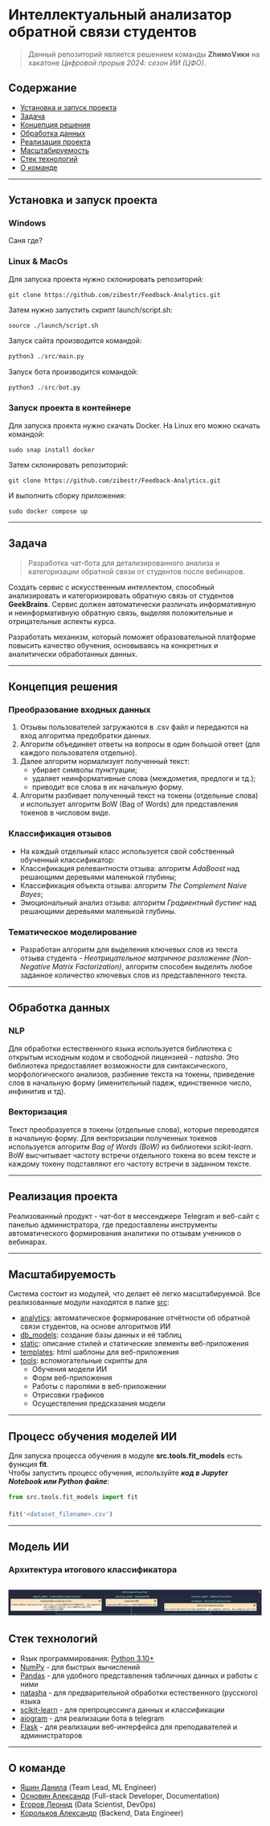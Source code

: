 # Интеллектуальный анализатор обратной связи студентов
> Данный репозиторий является решением команды **ZhимоVики** на хакатоне *Цифровой прорыв 2024: сезон ИИ (ЦФО)*.

## Содержание

- [Установка и запуск проекта](#установка-и-запуск-проекта)
- [Задача](#Задача)
- [Концепция решения](#Концепция-решения)
- [Обработка данных](#Обработка-данных)
- [Реализация проекта](#Реализация-проекта)
- [Масштабируемость](#Масштабируемость)
- [Стек технологий](#Стек-технологий)
- [О команде](#О-команде)

---

## Установка и запуск проекта

### Windows
Саня где?

### Linux & MacOs

Для запуска проекта нужно склонировать репозиторий:
```shell
git clone https://github.com/zibestr/Feedback-Analytics.git
```
Затем нужно запустить скрипт launch/script.sh:
```shell
source ./launch/script.sh
```
Запуск сайта производится командой:
```python
python3 ./src/main.py
```
Запуск бота производится командой:
```python
python3 ./src/bot.py
```

### Запуск проекта в контейнере

Для запуска проекта нужно скачать Docker. На Linux его можно скачать командой:
```shell
sudo snap install docker
```
Затем склонировать репозиторий:
```shell
git clone https://github.com/zibestr/Feedback-Analytics.git
```
И выполнить сборку приложения:
```shell
sudo docker compose up
```

---

## Задача
> Разработка чат-бота для детализированного анализа и категоризации обратной связи от студентов после вебинаров.

Создать сервис с искусственным интеллектом, способный анализировать и категоризировать обратную связь от студентов **GeekBrains**. Сервис должен автоматически различать информативную и неинформативную обратную связь, выделяя положительные и отрицательные аспекты курса.

Разработать механизм, который поможет образовательной платформе повысить качество обучения, основываясь на конкретных и аналитически обработанных данных.

---

## Концепция решения

### Преобразование входных данных

1. Отзывы пользователей загружаются в .csv файл и передаются на вход алгоритма предобратки данных.
2. Алгоритм объединяет ответы на вопросы в один большой ответ (для каждого пользователя отдельно).
3. Далее алгоритм нормализует полученный текст:
    - убирает символы пунктуации;
    - удаляет неинформативные слова (междометия, предлоги и тд.);
    - приводит все слова в их начальную форму.
4. Алгоритм разбивает полученный текст на токены (отдельные слова) и использует алгоритм BoW (Bag of Words) для представления токенов в числовом виде.

### Классификация отзывов

- На каждый отдельный класс используется свой собственный обученный классификатор:
- Классификация релевантности отзыва: алгоритм *AdaBoost* над решающими деревьями маленькой глубины;
- Классификация объекта отзыва: алгоритм *The Complement Naive Bayes*;
- Эмоциональный анализ отзыва: алгоритм *Градиентный бустинг* над решающими деревьями маленькой глубины.

### Тематическое моделирование

- Разработан алгоритм для выделения ключевых слов из текста отзыва студента - *Неотрицательное матричное разложение (Non-Negative Matrix Factorization)*, алгоритм способен выделить любое заданное количество ключевых слов из представленного текста.

---

## Обработка данных

### NLP

Для обработки естественного языка используется библиотека с открытым исходным кодом и свободной лицензией - *natasha*. Это библиотека предоставляет возможности для синтаксического, морфологического анализов, разбиение текста на токены, приведение слов в начальную форму (именительный падеж, единственное число, инфинитив и тд).

### Векторизация

Текст преобразуется в токены (отдельные слова), которые переводятся в начальную форму. Для векторизации полученных токенов используется алгоритм *Bag of Words (BoW)* из библиотеки *scikit-learn*. BoW высчитывает частоту встречи отдельного токена во всем тексте и каждому токену подставляют его частоту встречи в заданном тексте.

---

## Реализация проекта

Реализованный продукт - чат-бот в мессенджере Telegram и веб-сайт с панелью администратора, где предоставлены инструменты автоматического формирования аналитики по отзывам учеников о вебинарах.

---

## Масштабируемость

Система состоит из модулей, что делает её легко масштабируемой. Все реализованные модули находятся в папке [src](src/):
+ [analytics](src/analytics/): автоматическое формирование отчётности об обратной связи студентов, на основе алгоритмов ИИ
+ [db_models](src/db_models/): создание базы данных и её таблиц
+ [static](src/static/): описание стилей и статические элементы веб-приложения
+ [templates](src/templates/): html шаблоны для веб-приложения
+ [tools](src/tools/): вспомогательные скрипты для
    - Обучения модели ИИ
    - Форм веб-приложения
    - Работы с паролями в веб-приложении
    - Отрисовки графиков
    - Осуществления предсказания модели

---

## Процесс обучения моделей ИИ

Для запуска процесса обучения в модуле **src.tools.fit_models** есть функция **fit**.\
Чтобы запустить процесс обучения, используйте ***код в Jupyter Notebook или Python файле***:
```python
from src.tools.fit_models import fit

fit('<dataset_filename>.csv')
```
---

## Модель ИИ

### Архитектура итогового классификатора
![Best Classifier in the World](/data/model_repr.png "MultiLabelsClassifier")
---

## Стек технологий
+ Язык программирования: [Python 3.10+](https://www.python.org/)
+ [NumPy](https://numpy.org/) - для быстрых вычислений
+ [Pandas](https://pandas.pydata.org/) - для удобного представления табличных данных и работы с ними
+ [natasha](https://natasha.github.io/) - для предварительной обработки естественного (русского) языка
+ [scikit-learn](https://scikit-learn.org/stable/) - для препроцессинга данных и классификации
+ [aiogram](https://aiogram.dev/) - для реализации бота в telegram
+ [Flask](https://flask.palletsprojects.com/en/3.0.x/) - для реализации веб-интерфейса для преподавателей и администраторов

---

## О команде
- [Яшин Данила](https://github.com/zibestr) (Team Lead, ML Engineer)
- [Основин Александр](https://github.com/PyAlexOs) (Full-stack Developer, Documentation)
- [Егоров Леонид](https://github.com/Grander78498) (Data Scientist, DevOps)
- [Корольков Александр](https://github.com/adkorolkov) (Backend, Data Engineer)
